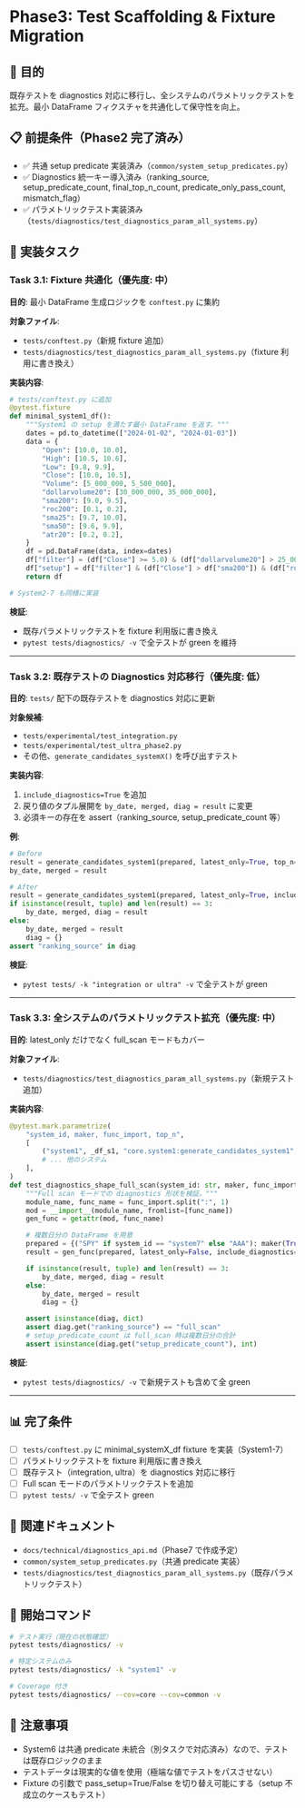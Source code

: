 # Phase3: Test Scaffolding & Fixture Migration

## 🎯 目的

既存テストを diagnostics 対応に移行し、全システムのパラメトリックテストを拡充。最小 DataFrame フィクスチャを共通化して保守性を向上。

## 📋 前提条件（Phase2 完了済み）

- ✅ 共通 setup predicate 実装済み（`common/system_setup_predicates.py`）
- ✅ Diagnostics 統一キー導入済み（ranking_source, setup_predicate_count, final_top_n_count, predicate_only_pass_count, mismatch_flag）
- ✅ パラメトリックテスト実装済み（`tests/diagnostics/test_diagnostics_param_all_systems.py`）

## 🔧 実装タスク

### Task 3.1: Fixture 共通化（優先度: 中）

**目的**: 最小 DataFrame 生成ロジックを `conftest.py` に集約

**対象ファイル**:

- `tests/conftest.py`（新規 fixture 追加）
- `tests/diagnostics/test_diagnostics_param_all_systems.py`（fixture 利用に書き換え）

**実装内容**:

```python
# tests/conftest.py に追加
@pytest.fixture
def minimal_system1_df():
    """System1 の setup を満たす最小 DataFrame を返す。"""
    dates = pd.to_datetime(["2024-01-02", "2024-01-03"])
    data = {
        "Open": [10.0, 10.0],
        "High": [10.5, 10.6],
        "Low": [9.8, 9.9],
        "Close": [10.0, 10.5],
        "Volume": [5_000_000, 5_500_000],
        "dollarvolume20": [30_000_000, 35_000_000],
        "sma200": [9.0, 9.5],
        "roc200": [0.1, 0.2],
        "sma25": [9.7, 10.0],
        "sma50": [9.6, 9.9],
        "atr20": [0.2, 0.2],
    }
    df = pd.DataFrame(data, index=dates)
    df["filter"] = (df["Close"] >= 5.0) & (df["dollarvolume20"] > 25_000_000)
    df["setup"] = df["filter"] & (df["Close"] > df["sma200"]) & (df["roc200"] > 0)
    return df

# System2-7 も同様に実装
```

**検証**:

- 既存パラメトリックテストを fixture 利用版に書き換え
- `pytest tests/diagnostics/ -v` で全テストが green を維持

---

### Task 3.2: 既存テストの Diagnostics 対応移行（優先度: 低）

**目的**: `tests/` 配下の既存テストを diagnostics 対応に更新

**対象候補**:

- `tests/experimental/test_integration.py`
- `tests/experimental/test_ultra_phase2.py`
- その他、`generate_candidates_systemX()` を呼び出すテスト

**実装内容**:

1. `include_diagnostics=True` を追加
2. 戻り値のタプル展開を `by_date, merged, diag = result` に変更
3. 必須キーの存在を assert（ranking_source, setup_predicate_count 等）

**例**:

```python
# Before
result = generate_candidates_system1(prepared, latest_only=True, top_n=5)
by_date, merged = result

# After
result = generate_candidates_system1(prepared, latest_only=True, include_diagnostics=True, top_n=5)
if isinstance(result, tuple) and len(result) == 3:
    by_date, merged, diag = result
else:
    by_date, merged = result
    diag = {}
assert "ranking_source" in diag
```

**検証**:

- `pytest tests/ -k "integration or ultra" -v` で全テストが green

---

### Task 3.3: 全システムのパラメトリックテスト拡充（優先度: 中）

**目的**: latest_only だけでなく full_scan モードもカバー

**対象ファイル**:

- `tests/diagnostics/test_diagnostics_param_all_systems.py`（新規テスト追加）

**実装内容**:

```python
@pytest.mark.parametrize(
    "system_id, maker, func_import, top_n",
    [
        ("system1", _df_s1, "core.system1:generate_candidates_system1", 5),
        # ... 他のシステム
    ],
)
def test_diagnostics_shape_full_scan(system_id: str, maker, func_import: str, top_n: int):
    """Full scan モードでの diagnostics 形状を検証。"""
    module_name, func_name = func_import.split(":", 1)
    mod = __import__(module_name, fromlist=[func_name])
    gen_func = getattr(mod, func_name)

    # 複数日分の DataFrame を用意
    prepared = {("SPY" if system_id == "system7" else "AAA"): maker(True)}
    result = gen_func(prepared, latest_only=False, include_diagnostics=True, top_n=top_n)

    if isinstance(result, tuple) and len(result) == 3:
        by_date, merged, diag = result
    else:
        by_date, merged = result
        diag = {}

    assert isinstance(diag, dict)
    assert diag.get("ranking_source") == "full_scan"
    # setup_predicate_count は full_scan 時は複数日分の合計
    assert isinstance(diag.get("setup_predicate_count"), int)
```

**検証**:

- `pytest tests/diagnostics/ -v` で新規テストも含めて全 green

---

## 📊 完了条件

- [ ] `tests/conftest.py` に minimal_systemX_df fixture を実装（System1-7）
- [ ] パラメトリックテストを fixture 利用版に書き換え
- [ ] 既存テスト（integration, ultra）を diagnostics 対応に移行
- [ ] Full scan モードのパラメトリックテストを追加
- [ ] `pytest tests/ -v` で全テスト green

## 🔗 関連ドキュメント

- `docs/technical/diagnostics_api.md`（Phase7 で作成予定）
- `common/system_setup_predicates.py`（共通 predicate 実装）
- `tests/diagnostics/test_diagnostics_param_all_systems.py`（既存パラメトリックテスト）

## 🚀 開始コマンド

```bash
# テスト実行（現在の状態確認）
pytest tests/diagnostics/ -v

# 特定システムのみ
pytest tests/diagnostics/ -k "system1" -v

# Coverage 付き
pytest tests/diagnostics/ --cov=core --cov=common -v
```

## 📝 注意事項

- System6 は共通 predicate 未統合（別タスクで対応済み）なので、テストは既存ロジックのまま
- テストデータは現実的な値を使用（極端な値でテストをパスさせない）
- Fixture の引数で pass_setup=True/False を切り替え可能にする（setup 不成立のケースもテスト）
